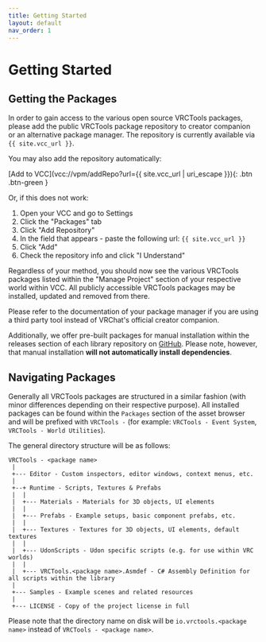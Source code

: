 ```yaml
---
title: Getting Started
layout: default
nav_order: 1
---
```


# Getting Started

## Getting the Packages

In order to gain access to the various open source VRCTools packages, please add the public VRCTools package repository
to creator companion or an alternative package manager. The repository is currently available via `{{ site.vcc_url }}`.

You may also add the repository automatically:

[Add to VCC](vcc://vpm/addRepo?url={{ site.vcc_url | uri_escape }}){: .btn .btn-green }

Or, if this does not work:

1. Open your VCC and go to Settings
2. Click the "Packages" tab
3. Click "Add Repository"
4. In the field that appears - paste the following url: `{{ site.vcc_url }}`
5. Click "Add"
6. Check the repository info and click "I Understand"

Regardless of your method, you should now see the various VRCTools packages listed within the "Manage Project" section
of your respective world within VCC. All publicly accessible VRCTools packages may be installed, updated and removed
from there.

Please refer to the documentation of your package manager if you are using a third party tool instead of VRChat's
official creator companion.

Additionally, we offer pre-built packages for manual installation within the releases section of each library
repository on [GitHub](https://github.com/VRCtools). Please note, however, that manual installation **will not
automatically install dependencies**.

## Navigating Packages

Generally all VRCTools packages are structured in a similar fashion (with minor differences depending on their
respective purpose). All installed packages can be found within the `Packages` section of the asset browser and
will be prefixed with `VRCTools -` (for example: `VRCTools - Event System`, `VRCTools - World Utilities`).

The general directory structure will be as follows:

```
VRCTools - <package name>
 |
 +--- Editor - Custom inspectors, editor windows, context menus, etc.
 |
 +--+ Runtime - Scripts, Textures & Prefabs
 |  |
 |  +--- Materials - Materials for 3D objects, UI elements
 |  |
 |  +--- Prefabs - Example setups, basic component prefabs, etc.
 |  |
 |  +--- Textures - Textures for 3D objects, UI elements, default textures
 |  |
 |  +--- UdonScripts - Udon specific scripts (e.g. for use within VRC worlds)
 |  |
 |  +--- VRCTools.<package name>.Asmdef - C# Assembly Definition for all scripts within the library
 |
 +--- Samples - Example scenes and related resources
 |
 +--- LICENSE - Copy of the project license in full
```

Please note that the directory name on disk will be `io.vrctools.<package name>` instead of
`VRCTools - <package name>`.